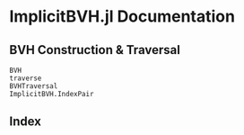 # ImplicitBVH.jl Documentation


## BVH Construction & Traversal
```@docs
BVH
traverse
BVHTraversal
ImplicitBVH.IndexPair
```

## Index

```@index
```
